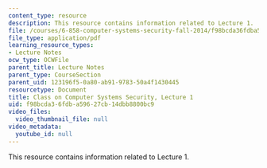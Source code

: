 ```yaml
---
content_type: resource
description: This resource contains information related to Lecture 1.
file: /courses/6-858-computer-systems-security-fall-2014/f98bcda36fdba59627cb14dbb8800bc9_MIT6_858F14_lec1.pdf
file_type: application/pdf
learning_resource_types:
- Lecture Notes
ocw_type: OCWFile
parent_title: Lecture Notes
parent_type: CourseSection
parent_uid: 123196f5-0a80-ab91-9783-50a4f1430445
resourcetype: Document
title: Class on Computer Systems Security, Lecture 1
uid: f98bcda3-6fdb-a596-27cb-14dbb8800bc9
video_files:
  video_thumbnail_file: null
video_metadata:
  youtube_id: null
---
```

This resource contains information related to Lecture 1.

